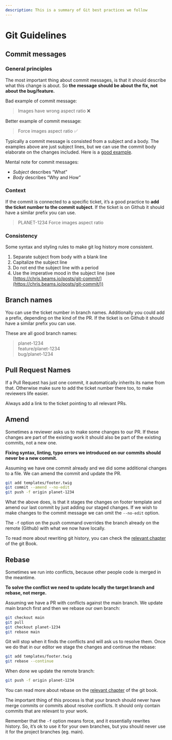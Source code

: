 ```yaml
---
description: This is a summary of Git best practices we follow
---
```


# Git Guidelines

## Commit messages

### General principles

The most important thing about commit messages, is that it should describe what this change is about. So **the message should be about the fix, not about the bug/feature.**

Bad example of commit message:

> Images have wrong aspect ratio ❌

Better example of commit message:

> Force images aspect ratio ✅

Typically a commit message is consisted from a subject and a body. The examples above are just subject lines, but we can use the commit body elaborate on the changes included. Here is a [good example](https://github.com/greenpeace/planet4-master-theme/commit/9997398dd6c3ece0706d598269dccb6536761b6f).

Mental note for commit messages:

* _Subject_ describes “What”&#x20;
* _Body_ describes “Why and How”

### Context

If the commit is connected to a specific ticket, it’s a good practice to **add the ticket number to the commit subject**. If the ticket is on Github it should have a similar prefix you can use.

> PLANET-1234 Force images aspect ratio

### Consistency

Some syntax and styling rules to make git log history more consistent.

1. Separate subject from body with a blank line
2. Capitalize the subject line
3. Do not end the subject line with a period
4. Use the imperative mood in the subject line (see [https://chris.beams.io/posts/git-commit/](https://chris.beams.io/posts/git-commit/))

## Branch names

You can use the ticket number in branch names. Additionally you could add a prefix, depending on the kind of the PR. If the ticket is on Github it should have a similar prefix you can use.

These are all good branch names:

> planet-1234\
> feature/planet-1234\
> bug/planet-1234

## Pull Request Names

If a Pull Request has just one commit, it automatically inherits its name from that. Otherwise make sure to add the ticket number there too, to make reviewers life easier.

Always add a link to the ticket pointing to all relevant PRs.

## Amend

Sometimes a reviewer asks us to make some changes to our PR. If these changes are part of the existing work it should also be part of the existing commits, not a new one.

**Fixing syntax, linting, typo errors we introduced on our commits should never be a new commit.**

Assuming we have one commit already and we did some additional changes to a file. We can amend the commit and update the PR.

```bash
git add templates/footer.twig
git commit --amend --no-edit
git push -f origin planet-1234
```

What the above does, is that it stages the changes on footer template and amend our last commit by just adding our staged changes. If we wish to make changes to the commit message we can omit the `--no-edit` option.

The `-f` option on the push command overrides the branch already on the remote (Github) with what we now have locally.

To read more about rewriting git history, you can check the [relevant chapter](https://git-scm.com/book/en/v2/Git-Tools-Rewriting-History) of the git Book.

## Rebase

Sometimes we run into conflicts, because other people code is merged in the meantime.

**To solve the conflict we need to update locally the target branch and rebase, not merge.**

Assuming we have a PR with conflicts against the main branch. We update main branch first and then we rebase our own branch:

```bash
git checkout main
git pull
git checkout planet-1234
git rebase main
```

Git will stop when it finds the conflicts and will ask us to resolve them. Once we do that in our editor we stage the changes and continue the rebase:

```bash
git add templates/footer.twig
git rebase --continue
```

When done we update the remote branch:

```bash
git push -f origin planet-1234
```

You can read more about rebase on the [relevant chapter](https://git-scm.com/book/en/v2/Git-Branching-Rebasing) of the git book.

The important thing of this process is that your branch should never have merge commits or commits about resolve conflicts. It should only contain commits that are relevant to your work.

Remember that the `-f` option means force, and it essentially rewrites history. So, it’s ok to use it for your own branches, but you should never use it for the project branches (eg. main).

